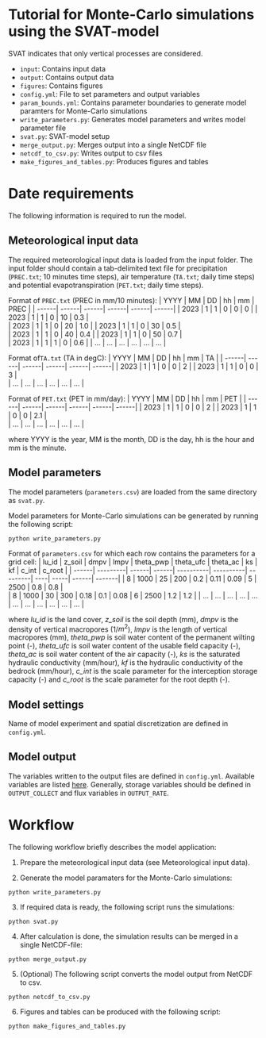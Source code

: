 # Tutorial for Monte-Carlo simulations using the SVAT-model
SVAT indicates that only vertical processes are considered.

- `input`: Contains input data
- `output`: Contains output data
- `figures`: Contains figures
- `config.yml`: File to set parameters and output variables
- `param_bounds.yml`: Contains parameter boundaries to generate model paramters for Monte-Carlo simulations
- `write_parameters.py`: Generates model parameters and writes model parameter file
- `svat.py`: SVAT-model setup
- `merge_output.py`: Merges output into a single NetCDF file
- `netcdf_to_csv.py`: Writes output to csv files
- `make_figures_and_tables.py`: Produces figures and tables

# Date requirements

The following information is required to run the model. 

## Meteorological input data
The required meteorological input data is loaded from the input folder. The input folder should contain a tab-delimited text file
for precipitation (`PREC.txt`; 10 minutes time steps), air temperature (`TA.txt`; daily time steps) and potential evapotranspiration (`PET.txt`; daily time steps).

Format of `PREC.txt` (PREC in mm/10 minutes):
| YYYY  | MM    | DD    | hh    | mm    | PREC  |
| ------| ------| ------| ------| ------| ------|
| 2023  | 1     | 1     | 0     | 0     | 0     |
| 2023  | 1     | 1     | 0     | 10    | 0.3   |        
| 2023  | 1     | 1     | 0     | 20    | 1.0   |
| 2023  | 1     | 1     | 0     | 30    | 0.5   |        
| 2023  | 1     | 1     | 0     | 40    | 0.4   |
| 2023  | 1     | 1     | 0     | 50    | 0.7   |        
| 2023  | 1     | 1     | 1     | 0     | 0.6   |
| ...   | ...   | ...   | ...   | ...   | ...   |

Format of`TA.txt` (TA in degC):
| YYYY  | MM    | DD    | hh    | mm    | TA    |
| ------| ------| ------| ------| ------| ------|
| 2023  | 1     | 1     | 0     | 0     | 2     |
| 2023  | 1     | 1     | 0     | 0     | 3     |        
| ...   | ...   | ...   | ...   | ...   | ...   |

Format of `PET.txt` (PET in mm/day):
| YYYY  | MM    | DD    | hh    | mm    | PET   |
| ------| ------| ------| ------| ------| ------|
| 2023  | 1     | 1     | 0     | 0     | 2     |
| 2023  | 1     | 1     | 0     | 0     | 2.1   |        
| ...   | ...   | ...   | ...   | ...   | ...   |


where YYYY is the year, MM is the month, DD is the day, hh is the hour and mm is the minute.

## Model parameters
The model parameters (`parameters.csv`) are loaded from the same directory as `svat.py`.

Model parameters for Monte-Carlo simulations can be generated by running the following script:
```
python write_parameters.py
```

Format of `parameters.csv` for which each row contains the parameters for a grid cell:
| lu_id | z_soil   | dmpv  | lmpv  | theta_pwp | theta_ufc | theta_ac | ks  | kf   | c_int | c_root |
| ------| ---------| ------| ------| ----------| ----------| ---------| ----| -----| ------| -------|
| 8     | 1000     | 25    | 200   | 0.2       | 0.11      | 0.09     | 5   | 2500 | 0.8   | 0.8    |  
| 8     | 1000     | 30    | 300   | 0.18      | 0.1       | 0.08     | 6   | 2500 | 1.2   | 1.2    |
| ...   | ...      | ...   | ...   | ...       | ...       | ...      | ... | ...  | ...   | ...    |

where *lu_id* is the land cover, *z_soil* is the soil depth (mm), *dmpv* is the density of vertical macropores (1/$m^2$), *lmpv* is the length of vertical macropores (mm), *theta_pwp* is soil water content of the permanent wilting point (-), *theta_ufc* is soil water content of the usable field capacity (-), *theta_ac* is soil water content of the air capacity (-), *ks* is the saturated hydraulic conductivity (mm/hour), *kf* is the hydraulic conductivity of the bedrock (mm/hour), *c_int* is the scale parameter for the interception storage capacity (-) and *c_root* is the scale parameter for the root depth (-).

## Model settings
Name of model experiment and spatial discretization are defined in `config.yml`.

## Model output
The variables written to the output files are defined in `config.yml`. Available variables
are listed [here](https://roger.readthedocs.io/en/latest/reference/variables.html#available-variables). Generally, storage variables
should be defined in `OUTPUT_COLLECT` and flux variables in `OUTPUT_RATE`.

# Workflow

The following workflow briefly describes the model application:

1. Prepare the meteorological input data (see Meteorological input data).

2. Generate the model paramaters for the Monte-Carlo simulations:
```
python write_parameters.py
```

3. If required data is ready, the following script runs the simulations:

```
python svat.py
```

4. After calculation is done, the simulation results can be merged in a single NetCDF-file:
```
python merge_output.py
```

5. (Optional) The following script converts the model output from NetCDF to csv.
```
python netcdf_to_csv.py
```

6. Figures and tables can be produced with the following script:
```
python make_figures_and_tables.py
```